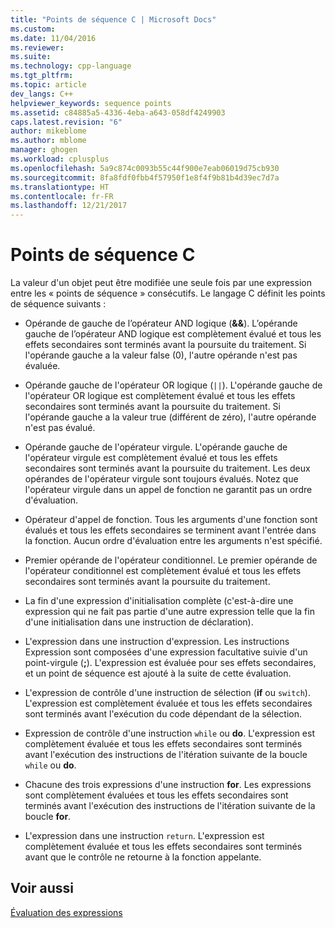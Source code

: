 ```yaml
---
title: "Points de séquence C | Microsoft Docs"
ms.custom: 
ms.date: 11/04/2016
ms.reviewer: 
ms.suite: 
ms.technology: cpp-language
ms.tgt_pltfrm: 
ms.topic: article
dev_langs: C++
helpviewer_keywords: sequence points
ms.assetid: c84885a5-4336-4eba-a643-058df4249903
caps.latest.revision: "6"
author: mikeblome
ms.author: mblome
manager: ghogen
ms.workload: cplusplus
ms.openlocfilehash: 5a9c874c0093b55c44f900e7eab06019d75cb930
ms.sourcegitcommit: 8fa8fdf0fbb4f57950f1e8f4f9b81b4d39ec7d7a
ms.translationtype: HT
ms.contentlocale: fr-FR
ms.lasthandoff: 12/21/2017
---
```

# <a name="c-sequence-points"></a>Points de séquence C
La valeur d'un objet peut être modifiée une seule fois par une expression entre les « points de séquence » consécutifs. Le langage C définit les points de séquence suivants :  
  
-   Opérande de gauche de l’opérateur AND logique (**&&**). L’opérande gauche de l’opérateur AND logique est complètement évalué et tous les effets secondaires sont terminés avant la poursuite du traitement. Si l'opérande gauche a la valeur false (0), l'autre opérande n'est pas évaluée.  
  
-   Opérande gauche de l'opérateur OR logique (`||`). L'opérande gauche de l'opérateur OR logique est complètement évalué et tous les effets secondaires sont terminés avant la poursuite du traitement. Si l'opérande gauche a la valeur true (différent de zéro), l'autre opérande n'est pas évalué.  
  
-   Opérande gauche de l'opérateur virgule. L'opérande gauche de l'opérateur virgule est complètement évalué et tous les effets secondaires sont terminés avant la poursuite du traitement. Les deux opérandes de l'opérateur virgule sont toujours évalués. Notez que l'opérateur virgule dans un appel de fonction ne garantit pas un ordre d'évaluation.  
  
-   Opérateur d'appel de fonction. Tous les arguments d'une fonction sont évalués et tous les effets secondaires se terminent avant l'entrée dans la fonction. Aucun ordre d'évaluation entre les arguments n'est spécifié.  
  
-   Premier opérande de l'opérateur conditionnel. Le premier opérande de l'opérateur conditionnel est complètement évalué et tous les effets secondaires sont terminés avant la poursuite du traitement.  
  
-   La fin d'une expression d'initialisation complète (c'est-à-dire une expression qui ne fait pas partie d'une autre expression telle que la fin d'une initialisation dans une instruction de déclaration).  
  
-   L'expression dans une instruction d'expression. Les instructions Expression sont composées d'une expression facultative suivie d'un point-virgule (**;**). L'expression est évaluée pour ses effets secondaires, et un point de séquence est ajouté à la suite de cette évaluation.  
  
-   L'expression de contrôle d'une instruction de sélection (**if** ou `switch`). L'expression est complètement évaluée et tous les effets secondaires sont terminés avant l'exécution du code dépendant de la sélection.  
  
-   Expression de contrôle d'une instruction `while` ou **do**. L'expression est complètement évaluée et tous les effets secondaires sont terminés avant l'exécution des instructions de l'itération suivante de la boucle `while` ou **do**.  
  
-   Chacune des trois expressions d'une instruction **for**. Les expressions sont complètement évaluées et tous les effets secondaires sont terminés avant l'exécution des instructions de l'itération suivante de la boucle **for**.  
  
-   L'expression dans une instruction `return`. L'expression est complètement évaluée et tous les effets secondaires sont terminés avant que le contrôle ne retourne à la fonction appelante.  
  
## <a name="see-also"></a>Voir aussi  
 [Évaluation des expressions](../c-language/expression-evaluation-c.md)